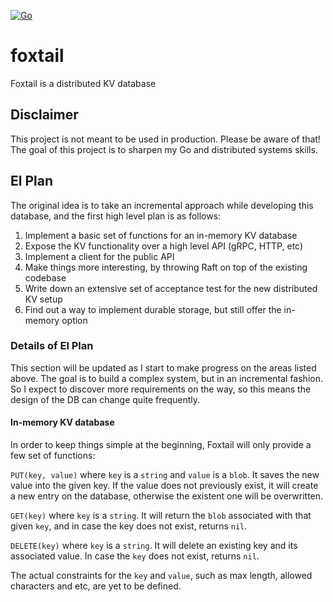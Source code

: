 [![Go](https://github.com/laurocaetano/foxtail/actions/workflows/go.yml/badge.svg?branch=main)](https://github.com/laurocaetano/foxtail/actions/workflows/go.yml)

# foxtail
Foxtail is a distributed KV database

## Disclaimer
This project is not meant to be used in production. Please be aware of that!
The goal of this project is to sharpen my Go and distributed systems skills.

## El Plan
The original idea is to take an incremental approach while developing this database,
and the first high level plan is as follows:

1. Implement a basic set of functions for an in-memory KV database
1. Expose the KV functionality over a high level API (gRPC, HTTP, etc)
1. Implement a client for the public API
1. Make things more interesting, by throwing Raft on top of the existing codebase
1. Write down an extensive set of acceptance test for the new distributed KV setup
1. Find out a way to implement durable storage, but still offer the in-memory option

### Details of El Plan

This section will be updated as I start to make progress on the areas listed above.
The goal is to build a complex system, but in an incremental fashion. So I expect to
discover more requirements on the way, so this means the design of the DB can change
quite frequently.

#### In-memory KV database

In order to keep things simple at the beginning, Foxtail will only provide
a few set of functions:

`PUT(key, value)` where `key` is a `string` and `value` is a `blob`. It saves
the new value into the given key. If the value does not previously exist, it
will create a new entry on the database, otherwise the existent one will be
overwritten.


`GET(key)` where `key` is a `string`. It will return the `blob` associated with
that given `key`, and in case the key does not exist, returns `nil`.

`DELETE(key)` where `key` is a `string`. It will delete an existing key and its
associated value. In case the `key` does not exist, returns `nil`.

The actual
constraints for the `key` and `value`, such as max length, allowed characters and
etc, are yet to be defined.
